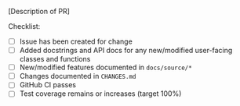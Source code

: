 [Description of PR]

Checklist:

* [ ] Issue has been created for change
* [ ] Added docstrings and API docs for any new/modified user-facing classes and functions
* [ ] New/modified features documented in `docs/source/*`
* [ ] Changes documented in `CHANGES.md`
* [ ] GitHub CI passes
* [ ] Test coverage remains or increases (target 100%)
